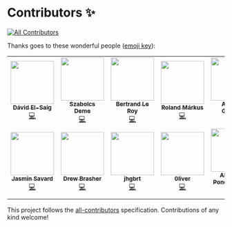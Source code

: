 # Contributors ✨

<!-- ALL-CONTRIBUTORS-BADGE:START - Do not remove or modify this section -->
[![All Contributors](https://img.shields.io/badge/all_contributors-12-orange.svg?style=flat-square)](#contributors-)
<!-- ALL-CONTRIBUTORS-BADGE:END -->

Thanks goes to these wonderful people ([emoji key](https://allcontributors.org/docs/en/emoji-key)):

<!-- ALL-CONTRIBUTORS-LIST:START - Do not remove or modify this section -->
<!-- prettier-ignore-start -->
<!-- markdownlint-disable -->
<table>
  <tr>
    <td align="center"><a href="https://github.com/DAud-IcI"><img src="https://avatars.githubusercontent.com/u/4007293?v=4?s=100" width="100px;" alt=""/><br /><sub><b>Dávid El-Saig</b></sub></a><br /><a href="https://github.com/OrchardCMS/OrchardCore.Commerce/commits?author=DAud-IcI" title="Code">💻</a></td>
    <td align="center"><a href="https://github.com/DemeSzabolcs"><img src="https://avatars.githubusercontent.com/u/80963259?v=4?s=100" width="100px;" alt=""/><br /><sub><b>Szabolcs Deme</b></sub></a><br /><a href="https://github.com/OrchardCMS/OrchardCore.Commerce/commits?author=DemeSzabolcs" title="Code">💻</a></td>
    <td align="center"><a href="http://bertrandleroy.net/"><img src="https://avatars.githubusercontent.com/u/1165609?v=4?s=100" width="100px;" alt=""/><br /><sub><b>Bertrand Le Roy</b></sub></a><br /><a href="https://github.com/OrchardCMS/OrchardCore.Commerce/commits?author=bleroy" title="Code">💻</a></td>
    <td align="center"><a href="https://github.com/Psichorex"><img src="https://avatars.githubusercontent.com/u/92299130?v=4?s=100" width="100px;" alt=""/><br /><sub><b>Roland Márkus</b></sub></a><br /><a href="https://github.com/OrchardCMS/OrchardCore.Commerce/commits?author=Psichorex" title="Code">💻</a></td>
    <td align="center"><a href="http://antoinegriffard.com/"><img src="https://avatars.githubusercontent.com/u/703248?v=4?s=100" width="100px;" alt=""/><br /><sub><b>Antoine Griffard</b></sub></a><br /><a href="https://github.com/OrchardCMS/OrchardCore.Commerce/commits?author=agriffard" title="Code">💻</a> <a href="https://github.com/OrchardCMS/OrchardCore.Commerce/commits?author=agriffard" title="Documentation">📖</a></td>
    <td align="center"><a href="https://github.com/microposmp"><img src="https://avatars.githubusercontent.com/u/49494169?v=4?s=100" width="100px;" alt=""/><br /><sub><b>Magnus Pettersson</b></sub></a><br /><a href="https://github.com/OrchardCMS/OrchardCore.Commerce/commits?author=microposmp" title="Code">💻</a></td>
  </tr>
  <tr>
    <td align="center"><a href="https://github.com/Skrypt"><img src="https://avatars.githubusercontent.com/u/3228637?v=4?s=100" width="100px;" alt=""/><br /><sub><b>Jasmin Savard</b></sub></a><br /><a href="https://github.com/OrchardCMS/OrchardCore.Commerce/commits?author=Skrypt" title="Code">💻</a></td>
    <td align="center"><a href="https://drewbrasher.com/"><img src="https://avatars.githubusercontent.com/u/9272802?v=4?s=100" width="100px;" alt=""/><br /><sub><b>Drew Brasher</b></sub></a><br /><a href="https://github.com/OrchardCMS/OrchardCore.Commerce/commits?author=DrewBrasher" title="Code">💻</a></td>
    <td align="center"><a href="https://github.com/jhgbrt"><img src="https://avatars.githubusercontent.com/u/126034?v=4?s=100" width="100px;" alt=""/><br /><sub><b>jhgbrt</b></sub></a><br /><a href="https://github.com/OrchardCMS/OrchardCore.Commerce/commits?author=jhgbrt" title="Code">💻</a></td>
    <td align="center"><a href="https://github.com/0liver"><img src="https://avatars.githubusercontent.com/u/164360?v=4?s=100" width="100px;" alt=""/><br /><sub><b>0liver</b></sub></a><br /><a href="https://github.com/OrchardCMS/OrchardCore.Commerce/commits?author=0liver" title="Code">💻</a></td>
    <td align="center"><a href="https://github.com/TRiV07"><img src="https://avatars.githubusercontent.com/u/5490329?v=4?s=100" width="100px;" alt=""/><br /><sub><b>Alexandr Ponomarenko</b></sub></a><br /><a href="https://github.com/OrchardCMS/OrchardCore.Commerce/commits?author=TRiV07" title="Code">💻</a></td>
    <td align="center"><a href="https://lombiq.com/"><img src="https://avatars.githubusercontent.com/u/1976647?v=4?s=100" width="100px;" alt=""/><br /><sub><b>Zoltán Lehóczky</b></sub></a><br /><a href="https://github.com/OrchardCMS/OrchardCore.Commerce/commits?author=Piedone" title="Code">💻</a></td>
  </tr>
</table>

<!-- markdownlint-restore -->
<!-- prettier-ignore-end -->

<!-- ALL-CONTRIBUTORS-LIST:END -->

This project follows the [all-contributors](https://github.com/all-contributors/all-contributors) specification. Contributions of any kind welcome!